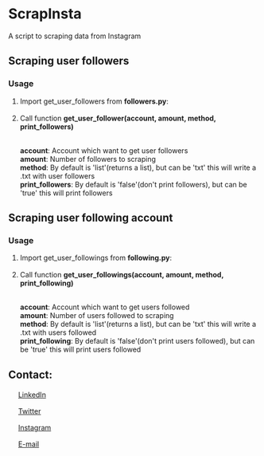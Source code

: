 # ScrapInsta
A script to scraping data from Instagram

## Scraping user followers
### Usage
<ol>
  <li>Import get_user_followers from <b>followers.py</b>:</li><br>
  <li>Call function <b>get_user_follower(account, amount, method, print_followers)</li></b>
</ol>
<ul>
  <br> <b>account</b>: Account which want to get user followers
  <br> <b>amount</b>: Number of followers to scraping 
  <br> <b>method</b>: By default is 'list'(returns a list), but can be 'txt' this will write a .txt with user followers
  <br> <b>print_followers</b>: By default is 'false'(don't print followers), but can be 'true' this will print followers
</ul>

## Scraping user following account

### Usage
<ol>
  <li>Import get_user_followings from <b>following.py</b>:</li><br>
  <li>Call function <b>get_user_followings(account, amount, method, print_following)</li></b>
</ol>
<ul>
  <br> <b>account</b>: Account which want to get users followed
  <br> <b>amount</b>: Number of users followed to scraping 
  <br> <b>method</b>: By default is 'list'(returns a list), but can be 'txt' this will write a .txt with users followed
  <br> <b>print_following</b>: By default is 'false'(don't print users followed), but can be 'true' this will print users followed
</ul>

## Contact:  

<a href="https://www.linkedin.com/in/matheuskolln"><img src="https://icons-for-free.com/iconfiles/png/512/linked+linkedin+logo+social+icon-1320191784782940875.png" width="16"></img></a> [LinkedIn](https://www.linkedin.com/in/matheuskolln)  

<a href="https://twitter.com/matheuskolln"><img src="https://cdn2.iconfinder.com/data/icons/metro-uinvert-dock/256/Twitter_NEW.png" width="16"></img></a> [Twitter](https://twitter.com/matheuskolln)   

<a href="https://www.instagram.com/1matheus4/"><img src="https://upload.wikimedia.org/wikipedia/commons/thumb/5/58/Instagram-Icon.png/1025px-Instagram-Icon.png" width="16"></img></a> [Instagram](https://www.instagram.com/1matheus4)  

<a href="mailto:matheuzhenrik@gmail.com"><img src="https://d1nhio0ox7pgb.cloudfront.net/_img/o_collection_png/green_dark_grey/256x256/plain/mail.png" width="16"></img></a> [E-mail](mailto:matheuzhenrik@gmail.com)  
